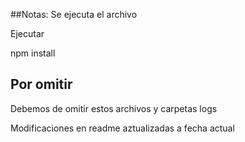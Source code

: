 ##Notas:
Se ejecuta el archivo

Ejecutar

npm install

## Por omitir 

Debemos de omitir estos archivos y carpetas
logs

Modificaciones en readme aztualizadas a fecha actual
